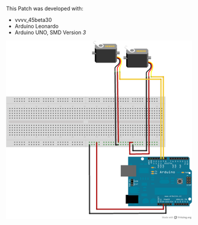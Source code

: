 This Patch was developed with:
* vvvv_45beta30
* Arduino Leonardo
* Arduino UNO, SMD Version
_3_

![imagename](div/Servomotor.png)
